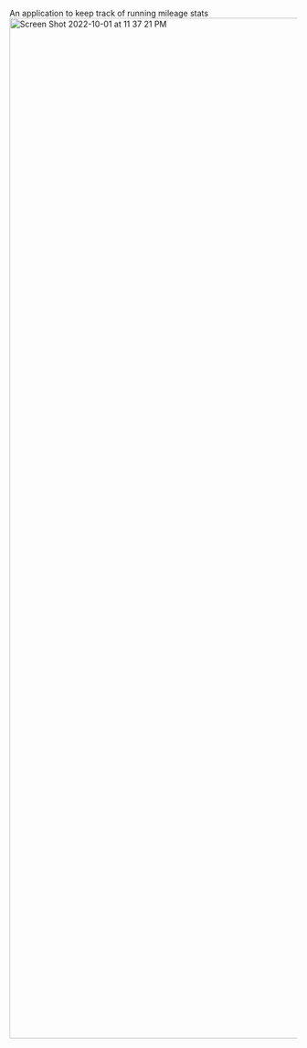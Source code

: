 An application to keep track of running mileage stats
<img width="1787" alt="Screen Shot 2022-10-01 at 11 37 21 PM" src="https://user-images.githubusercontent.com/89280626/193438089-d5e631ed-5769-4667-827a-bc9c8c6e8f4a.png">
